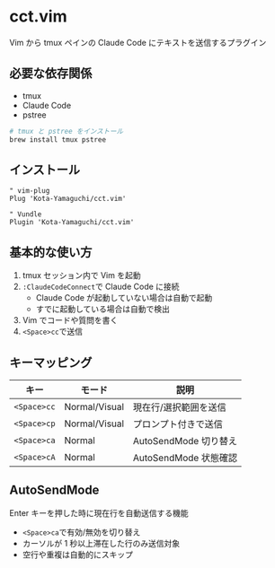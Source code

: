 # cct.vim

Vim から tmux ペインの Claude Code にテキストを送信するプラグイン

## 必要な依存関係

- tmux
- Claude Code
- pstree

```zsh
# tmux と pstree をインストール
brew install tmux pstree
```

## インストール

```vim
" vim-plug
Plug 'Kota-Yamaguchi/cct.vim'

" Vundle
Plugin 'Kota-Yamaguchi/cct.vim'
```

## 基本的な使い方

1. tmux セッション内で Vim を起動
2. `:ClaudeCodeConnect`で Claude Code に接続
   - Claude Code が起動していない場合は自動で起動
   - すでに起動している場合は自動で検出
3. Vim でコードや質問を書く
4. `<Space>cc`で送信

## キーマッピング

| キー        | モード        | 説明                  |
| ----------- | ------------- | --------------------- |
| `<Space>cc` | Normal/Visual | 現在行/選択範囲を送信 |
| `<Space>cp` | Normal/Visual | プロンプト付きで送信  |
| `<Space>ca` | Normal        | AutoSendMode 切り替え |
| `<Space>cA` | Normal        | AutoSendMode 状態確認 |

## AutoSendMode

Enter キーを押した時に現在行を自動送信する機能

- `<Space>ca`で有効/無効を切り替え
- カーソルが 1 秒以上滞在した行のみ送信対象
- 空行や重複は自動的にスキップ
